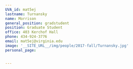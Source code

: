 ```yaml
---
UVA_id: mat5ej
lastname: Turnansky
name: Morrison
general_position: gradstudent
position: Graduate Student
office: 403 Kerchof Hall
phone: 434-924-3776
email: mat5ej@virginia.edu
image: '__SITE_URL__/img/people/2017-fall/Turnansky.jpg'
personal_page:


---
```


